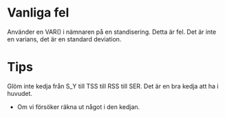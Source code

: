 # Vanliga fel

Använder en VAR() i nämnaren på en standisering. Detta är fel. Det är inte en varians, det är en standard deviation.

# Tips
Glöm inte kedja från S_Y till TSS till RSS till SER. Det är en bra kedja att ha i huvudet.
- Om vi försöker räkna ut något i den kedjan.